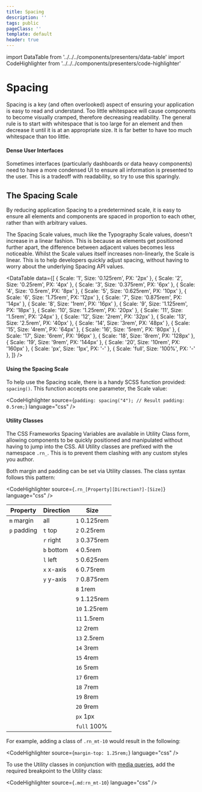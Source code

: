 ```yaml
---
title: Spacing
description: ''
tags: public
pageClass: ''
template: default
header: true
---
```


import DataTable from '../../../components/presenters/data-table'
import CodeHighlighter from '../../../components/presenters/code-highlighter'

# Spacing

Spacing is a key (and often overlooked) aspect of ensuring your application is easy to read and understand. Too little whitespace will cause components to become visually cramped, therefore decreasing readability. The general rule is to start with whitespace that is too large for an element and then decrease it until it is at an appropriate size. It is far better to have too much whitespace than too little.

#### Dense User Interfaces

Sometimes interfaces (particularly dashboards or data heavy components) need to have a more condensed UI to ensure all information is presented to the user. This is a tradeoff with readability, so try to use this sparingly.

## The Spacing Scale

By reducing application Spacing to a predetermined scale, it is easy to ensure all elements and components are spaced in proportion to each other, rather than with arbitrary values.

The Spacing Scale values, much like the Typography Scale values, doesn't increase in a linear fashion. This is because as elements get positioned further apart, the difference between adjacent values becomes less noticeable. Whilst the Scale values itself increases non-linearly, the Scale is linear. This is to help developers quickly adjust spacing, without having to worry about the underlying Spacing API values.

<DataTable data={[
  {
    Scale: '1',
    Size: '0.125rem',
    PX: '2px'
  },
  {
    Scale: '2',
    Size: '0.25rem',
    PX: '4px'
  },
  {
    Scale: '3',
    Size: '0.375rem',
    PX: '6px'
  },
  {
    Scale: '4',
    Size: '0.5rem',
    PX: '8px'
  },
  {
    Scale: '5',
    Size: '0.625rem',
    PX: '10px'
  },
  {
    Scale: '6',
    Size: '1.75rem',
    PX: '12px'
  },
  {
    Scale: '7',
    Size: '0.875rem',
    PX: '14px'
  },
  {
    Scale: '8',
    Size: '1rem',
    PX: '16px'
  },
  {
    Scale: '9',
    Size: '1.125rem',
    PX: '18px'
  },
  {
    Scale: '10',
    Size: '1.25rem',
    PX: '20px'
  },
  {
    Scale: '11',
    Size: '1.5rem',
    PX: '24px'
  },
  {
    Scale: '12',
    Size: '2rem',
    PX: '32px'
  },
  {
    Scale: '13',
    Size: '2.5rem',
    PX: '40px'
  },
  {
    Scale: '14',
    Size: '3rem',
    PX: '48px'
  },
  {
    Scale: '15',
    Size: '4rem',
    PX: '64px'
  },
  {
    Scale: '16',
    Size: '5rem',
    PX: '80px'
  },
  {
    Scale: '17',
    Size: '6rem',
    PX: '96px'
  },
  {
    Scale: '18',
    Size: '8rem',
    PX: '128px'
  },
  {
    Scale: '19',
    Size: '9rem',
    PX: '144px'
  },
  {
    Scale: '20',
    Size: '10rem',
    PX: '160px'
  },
  {
    Scale: 'px',
    Size: '1px',
    PX: '-'
  },
  {
    Scale: 'full',
    Size: '100%',
    PX: '-'
  },
]} />

#### Using the Spacing Scale

To help use the Spacing scale, there is a handy SCSS function provided: `spacing()`. This function accepts one parameter, the Scale value:

<CodeHighlighter 
source={`padding: spacing("4");
// Result
padding: 0.5rem;`} language="css"
/>

#### Utility Classes

The CSS Frameworks Spacing Variables are available in Utility Class form, allowing components to be quickly positioned and manipulated without having to jump into the CSS. All Utility classes are prefixed with the namespace `.rn_`. This is to prevent them clashing with any custom styles you author.

Both margin and padding can be set via Utility classes. The class syntax follows this pattern:

<CodeHighlighter 
source={`.rn_[Property][Direction?]-[Size]`} language="css"
/>

<div class="standard-table">

Property     | Direction  | Size
------------ | ---------- | -----------
`m` margin   | all        | `1` 0.125rem
`p` padding  | `t` top    | `2` 0.25rem
&nbsp;       | `r` right  | `3` 0.375rem
&nbsp;       | `b` bottom | `4` 0.5rem
&nbsp;       | `l` left   | `5` 0.625rem
&nbsp;       | `x` x-axis | `6` 0.75rem
&nbsp;       | `y` y-axis | `7` 0.875rem
&nbsp;       |            | `8` 1rem
&nbsp;       |            | `9` 1.125rem
&nbsp;       |            | `10` 1.25rem
&nbsp;       |            | `11` 1.5rem
&nbsp;       |            | `12` 2rem
&nbsp;       |            | `13` 2.5rem
&nbsp;       |            | `14` 3rem
&nbsp;       |            | `15` 4rem
&nbsp;       |            | `16` 5rem
&nbsp;       |            | `17` 6rem
&nbsp;       |            | `18` 7rem
&nbsp;       |            | `19` 8rem
&nbsp;       |            | `20` 9rem
&nbsp;       |            | `px` 1px
&nbsp;       |            | `full` 100%

</div>

For example, adding a class of `.rn_mt-10` would result in the following:

<CodeHighlighter 
source={`margin-top: 1.25rem;`} language="css"
/>


To use the Utility classes in conjunction with [media queries](/styles/breakpoints), add the required breakpoint to the Utility class:

<CodeHighlighter 
source={`.md:rn_mt-10`} language="css"
/>
